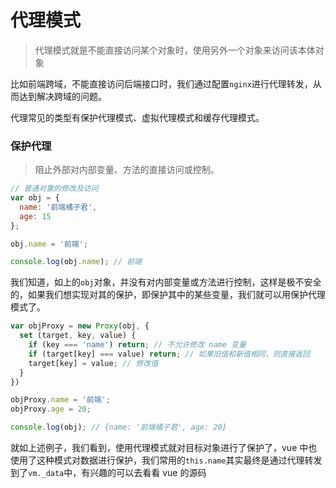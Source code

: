 # 代理模式

> 代理模式就是不能直接访问某个对象时，使用另外一个对象来访问该本体对象

比如前端跨域，不能直接访问后端接口时，我们通过配置`nginx`进行代理转发，从而达到解决跨域的问题。

代理常见的类型有保护代理模式、虚拟代理模式和缓存代理模式。

### 保护代理

> 阻止外部对内部变量、方法的直接访问或控制。

```javascript
// 普通对象的修改及访问
var obj = {
  name: '前端橘子君',
  age: 15
};

obj.name = '前端';

console.log(obj.name); // 前端
```

我们知道，如上的`obj`对象，并没有对内部变量或方法进行控制，这样是极不安全的，如果我们想实现对其的保护，即保护其中的某些变量，我们就可以用保护代理模式了。
```javascript
var objProxy = new Proxy(obj, {
  set (target, key, value) {
    if (key === 'name') return; // 不允许修改 name 变量
    if (target[key] === value) return; // 如果旧值和新值相同，则直接返回
    target[key] = value; // 修改值
  }
})

objProxy.name = '前端';
objProxy.age = 20;

console.log(obj); // {name: '前端橘子君', age: 20}
```
就如上述例子，我们看到，使用代理模式就对目标对象进行了保护了，vue 中也使用了这种模式对数据进行保护，我们常用的`this.name`其实最终是通过代理转发到了`vm._data`中，有兴趣的可以去看看 vue 的源码